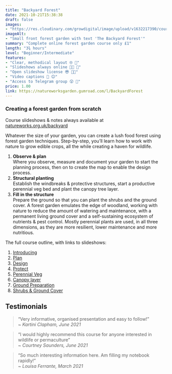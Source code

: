 ```yaml
---
title: "Backyard Forest"
date: 2021-10-21T15:38:38
draft: false
images: 
- "https://res.cloudinary.com/growdigital/image/upload/v1632217390/course/Backyard_banner.jpg"
imageAlt: 
- "Small front forest garden with text 'The Backyard Forest'"
summary: "Complete online forest garden course only £1"
length: "3¾ hours"
level: "Beginner/Intermediate"
features: 
- "Clear, methodical layout 🤓 📐"
- "Slideshows always online 🙏🏾 💚"
- "Open slideshow license 😎 👍🏾"
- "Video captions 🐝 😊"
- "Access to Telegram group 😲 🎉"
price: 1.00
link: https://natureworksgarden.gumroad.com/l/BackyardForest
---
```


### Creating a forest garden from scratch

Course slideshows & notes always available at [natureworks.org.uk/backyard](/backyard/)

Whatever the size of your garden, you can create a lush food forest using forest garden techniques. Step-by-step, you’ll learn how to work with nature to grow edible crops, all the while creating a haven for wildlife.

1. **Observe & plan**<br>Where you observe, measure and document your garden to start the planning process, then on to create the map to enable the design process.
2. **Structural planting**<br>Establish the windbreaks & protective structures, start a productive perennial veg bed and plant the canopy tree layer.
3. **Fill in the structure**<br>Prepare the ground so that you can plant the shrubs and the ground cover.
A forest garden emulates the edge of woodland, working with nature to reduce the amount of watering and maintenance, with a permanent living ground cover and a self-sustaining ecosystem of nutrients & pest control. Mostly perennial plants are used, in all three dimensions, as they are more resilient, lower maintenance and more nutritious.

The full course outline, with links to slideshows:

1. [Introducing](/backyard/intro)
2. [Plan](/backyard/plan)
3. [Design](/backyard/design)
4. [Protect](/backyard/protect)
5. [Perennial Veg](/backyard/veg)
6. [Canopy layer](/backyard/canopy)
7. [Ground Preparation](/backyard/prep)
8. [Shrubs & Ground Cover](/backyard/shrubs)

## Testimonials

> “Very informative, organised presentation and easy to follow!”<br>~ _Kartini Clapham, June 2021_

> “I would highly recommend this course for anyone interested in wildlife or permaculture”<br>~ _Courtney Saunders, June 2021_

> “So much interesting information here. Am filling my notebook rapidly!”<br>~ _Louisa Ferrante, March 2021_

